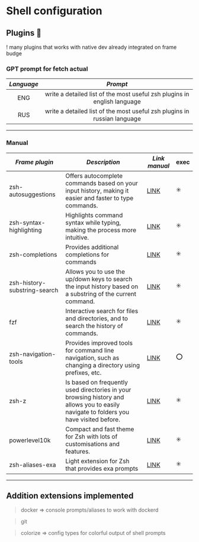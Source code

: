 # Shell configuration

## Plugins 🛒

! many plugins that works with native dev already integrated on frame budge

### GPT prompt for fetch actual

| ***Language*** 	|                               ***Prompt***                               	|
|:--------------:	|:------------------------------------------------------------------------:	|
|       ENG      	| write a detailed list of the most useful zsh plugins in english language 	|
|       RUS      	| write a detailed list of the most useful zsh plugins in russian language 	|

---

### Manual

| ***Frame plugin***           	| ***Description***                                                                                                                      	| ***Link manual***                                                 	| exec 	|
|------------------------------	|----------------------------------------------------------------------------------------------------------------------------------------	|-------------------------------------------------------------------	|------	|
|      zsh-autosuggestions     	| Offers autocomplete commands based on your input history, making it easier and faster to type commands.                                	| [LINK](https://github.com/zsh-users/zsh-autosuggestions)          	|   ✳️  	|
|    zsh-syntax-highlighting   	| Highlights command syntax while typing, making the process more intuitive.                                                             	| [LINK](https://github.com/zsh-users/zsh-syntax-highlighting)      	|   ✳️  	|
|        zsh-completions       	| Provides additional completions for commands                                                                                           	| [LINK](https://github.com/zsh-users/zsh-completions)              	|   ✳️  	|
| zsh-history-substring-search 	| Allows you to use the up/down keys to search the input history based on a substring of the current command.                            	| [LINK](https://github.com/zsh-users/zsh-history-substring-search) 	|   ✳️  	|
|              fzf             	| Interactive search for files and directories, and to search the history of commands.                                                   	| [LINK](https://github.com/junegunn/fzf)                           	|   ✳️  	|
|     zsh-navigation-tools     	| Provides improved tools for command line navigation, such as changing a directory using prefixes, etc.                                 	| [LINK](https://github.com/z-shell/zsh-navigation-tools)           	|   ⭕️  	|
|             zsh-z            	| Is based on frequently used directories in your browsing history and allows you to easily navigate to folders you have visited before. 	| [LINK](https://github.com/agkozak/zsh-z)                          	|   ✳️  	|
|         powerlevel10k        	| Compact and fast theme for Zsh with lots of customisations and features.                                                               	| [LINK](https://github.com/romkatv/powerlevel10k)                  	|   ✳️  	|
|        zsh-aliases-exa       	| Light extension for Zsh that provides exa prompts                                                                                      	| [LINK](https://github.com/DarrinTisdale/zsh-aliases-exa)          	|   ✳️  	|

---

## Addition extensions implemented

> docker => console prompts/aliases to work with dockerd

> git

> colorize => config types for colorful output of shell prompts
